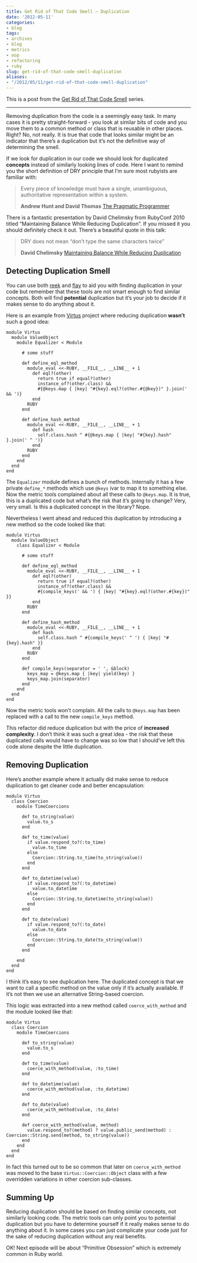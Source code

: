 ```yaml
---
title: Get Rid of That Code Smell – Duplication
date: '2012-05-11'
categories:
- blog
tags:
- archives
- blog
- metrics
- oop
- refactoring
- ruby
slug: get-rid-of-that-code-smell-duplication
aliases:
- "/2012/05/11/get-rid-of-that-code-smell-duplication"
---
```


This is a post from the [Get Rid of That Code Smell](http://solnic.codes/2012/03/30/get-rid-of-that-code-smell.html "Get Rid of That Code Smell") series.

* * *

Removing duplication from the code is a seemingly easy task. In many cases it is pretty straight-forward - you look at similar bits of code and you move them to a common method or class that is reusable in other places. Right? No, not really. It is true that code that looks similar might be an indicator that there’s a duplication but it’s not the definitive way of determining the smell.

If we look for duplication in our code we should look for duplicated **concepts** instead of similarly looking lines of code. Here I want to remind you the short definition of DRY principle that I’m sure most rubyists are familiar with:

> Every piece of knowledge must have a single, unambiguous, authoritative representation within a system.
> 
> **Andrew Hunt and David Thomas** [The Pragmatic Programmer](http://pragprog.com/the-pragmatic-programmer)

There is a fantastic presentation by David Chelimsky from RubyConf 2010 titled “Maintaining Balance While Reducing Duplication”. If you missed it you should definitely check it out. There’s a beautiful quote in this talk:

> DRY does not mean “don’t type the same characters twice”
> 
> **David Chelimsky** [Maintaining Balance While Reducing Duplication](http://www.confreaks.com/videos/434-rubyconf2010-maintaining-balance-while-reducing-duplication)

## Detecting Duplication Smell

You can use both [reek](https://github.com/kevinrutherford/reek "reek on github") and [flay](http://ruby.sadi.st/Flay.html "Flay") to aid you with finding duplication in your code but remember that these tools are not smart enough to find similar concepts. Both will find **potential** duplication but it’s your job to decide if it makes sense to do anything about it.

Here is an example from [Virtus](https://github.com/solnic/virtus "virtus on github") project where reducing duplication **wasn’t** such a good idea:

```generic
module Virtus
  module ValueObject
    module Equalizer < Module

      # some stuff

      def define_eql_method
        module_eval <<-RUBY, __FILE__, __LINE__ + 1
          def eql?(other)
            return true if equal?(other)
            instance_of?(other.class) &&
            #{@keys.map { |key| "#{key}.eql?(other.#{@key})" }.join(' && ')}
          end
        RUBY
      end

      def define_hash_method
        module_eval <<-RUBY, __FILE__, __LINE__ + 1
          def hash
            self.class.hash ^ #{@keys.map { |key| "#{key}.hash" }.join(' ^ ')}
          end
        RUBY
      end
    end
  end
end

```

The `Equalizer` module defines a bunch of methods. Internally it has a few private `define_*` methods which use `@keys` ivar to map it to something else. Now the metric tools complained about all these calls to `@keys.map`. It is true, this is a duplicated code but what’s the risk that it’s going to change? Very, very small. Is this a duplicated concept in the library? Nope.

Nevertheless I went ahead and reduced this duplication by introducing a new method so the code looked like that:

```generic
module Virtus
  module ValueObject
    class Equalizer < Module

      # some stuff

      def define_eql_method
        module_eval <<-RUBY, __FILE__, __LINE__ + 1
          def eql?(other)
            return true if equal?(other)
            instance_of?(other.class) &&
            #{compile_keys(' && ') { |key| "#{key}.eql?(other.#{key})" }}
          end
        RUBY
      end

      def define_hash_method
        module_eval <<-RUBY, __FILE__, __LINE__ + 1
          def hash
            self.class.hash ^ #{compile_keys(' ^ ') { |key| "#{key}.hash" }}
          end
        RUBY
      end

      def compile_keys(separator = ' ', &block)
        keys_map = @keys.map { |key| yield(key) }
        keys_map.join(separator)
      end
    end
  end
end

```

Now the metric tools won’t complain. All the calls to `@keys.map` has been replaced with a call to the new `compile_keys` method.

This refactor did reduce duplication but with the price of **increased complexity**. I don’t think it was such a great idea - the risk that these duplicated calls would have to change was so low that I should’ve left this code alone despite the little duplication.

## Removing Duplication

Here’s another example where it actually did make sense to reduce duplication to get cleaner code and better encapsulation:

```generic
module Virtus
  class Coercion
    module TimeCoercions

      def to_string(value)
        value.to_s
      end

      def to_time(value)
        if value.respond_to?(:to_time)
          value.to_time
        else
          Coercion::String.to_time(to_string(value))
        end
      end

      def to_datetime(value)
        if value.respond_to?(:to_datetime)
          value.to_datetime
        else
          Coercion::String.to_datetime(to_string(value))
        end
      end

      def to_date(value)
        if value.respond_to?(:to_date)
          value.to_date
        else
          Coercion::String.to_date(to_string(value))
        end
      end

    end
  end
end

```

I think it’s easy to see duplication here. The duplicated concept is that we want to call a specific method on the value only if it’s actually available. If it’s not then we use an alternative String-based coercion.

This logic was extracted into a new method called `coerce_with_method` and the module looked like that:

```generic
module Virtus
  class Coercion
    module TimeCoercions

      def to_string(value)
        value.to_s
      end

      def to_time(value)
        coerce_with_method(value, :to_time)
      end

      def to_datetime(value)
        coerce_with_method(value, :to_datetime)
      end

      def to_date(value)
        coerce_with_method(value, :to_date)
      end

      def coerce_with_method(value, method)
        value.respond_to?(method) ? value.public_send(method) : Coercion::String.send(method, to_string(value))
      end
    end
  end
end

```

In fact this turned out to be so common that later on `coerce_with_method` was moved to the base `Virtus::Coercion::Object` class with a few overridden variations in other coercion sub-classes.

## Summing Up

Reducing duplication should be based on finding similar concepts, not similarly looking code. The metric tools can only point you to potential duplication but you have to determine yourself if it really makes sense to do anything about it. In some cases you can just complicate your code just for the sake of reducing duplication without any real benefits.

OK! Next episode will be about “Primitive Obsession” which is extremely common in Ruby world.
